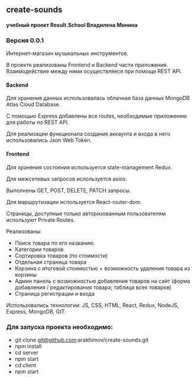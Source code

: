 ## create-sounds

#### учебный проект Result.School Владилена Минина

### Версия 0.0.1

Интернет-магазин музыкальных инструментов.

В проекте реализованы Frontend и Backend части приложения.
Взаимодействие между ними осуществляеся при помощи REST API.

#### Backend

Для хранения данных использовалась облачная база данных MongoDB Atlas Cloud Database.

С помощью Express добавлены все routes, необходимые приложению для работы по REST API.

Для реализации функционала создания аккаунта и входа в него использовались Json Web Token.

#### Frontend

Для хранения состояния используется state-management Redux.

Для межсетевых запросов используется axios.

Выполнены GET, POST, DELETE, PATCH запросы.

Для маршрутизации используется React-router-dom.

Страницы, доступные только авторизованным пользователям используют Private Routes.

Реализованы:

- Поиск товара по его названию
- Категории товаров
- Сортировка товаров (по стоимости)
- Отдельная страница товара
- Корзина с итоговой стоимостью + возможность удаления товара из корзины
- Админ панель с возможностью добавления товаров на сайт (форма добавления / редактирования товара; таблица всех товаров)
- Страница регистрации и входа

Использовались технологии: JS, CSS, HTML, React, Redux, NodeJS, Express, MongoDB, GIT.

### Для запуска проекта необходимо:

- git clone git@github.com:arakhimov/create-sounds.git
- npm install
- cd server
- npm start
- cd client
- npm start

